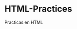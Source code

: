 # HTML-Practices
Practicas en HTML
<!DOCTYPE html>
<html>
  <head>
    <title><strong>Practicas en HTML</strong></title>
  </head>
</html>
